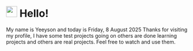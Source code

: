  <h1>
    <img src="https://emojis.slackmojis.com/emojis/images/1643510097/45343/hi.gif?1643510097" width="30"/> 
    Hello!
 </h1>
 <p>
    My name is Yeeyson and today is Friday, 8 August 2025
    Thanks for visiting my profile, I have some test projects going on others are done learning projects and others are real projects.
    Feel free to watch and use them.
 </p>
